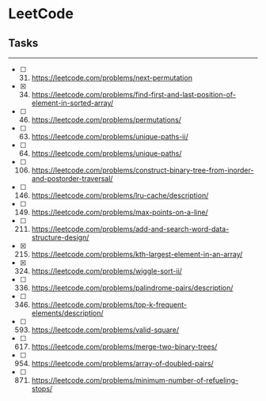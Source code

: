 # LeetCode

## Tasks
----
- [ ] 31. https://leetcode.com/problems/next-permutation
- [x] 34. https://leetcode.com/problems/find-first-and-last-position-of-element-in-sorted-array/
- [ ] 46. https://leetcode.com/problems/permutations/
- [ ] 63. https://leetcode.com/problems/unique-paths-ii/
- [ ] 64. https://leetcode.com/problems/unique-paths/
- [ ] 106. https://leetcode.com/problems/construct-binary-tree-from-inorder-and-postorder-traversal/
- [ ] 146. https://leetcode.com/problems/lru-cache/description/
- [ ] 149. https://leetcode.com/problems/max-points-on-a-line/
- [ ] 211. https://leetcode.com/problems/add-and-search-word-data-structure-design/
- [x] 215. https://leetcode.com/problems/kth-largest-element-in-an-array/
- [x] 324. https://leetcode.com/problems/wiggle-sort-ii/
- [ ] 336. https://leetcode.com/problems/palindrome-pairs/description/
- [ ] 346. https://leetcode.com/problems/top-k-frequent-elements/description/
- [ ] 593. https://leetcode.com/problems/valid-square/
- [ ] 617. https://leetcode.com/problems/merge-two-binary-trees/
- [ ] 954. https://leetcode.com/problems/array-of-doubled-pairs/
- [ ] 871. https://leetcode.com/problems/minimum-number-of-refueling-stops/
